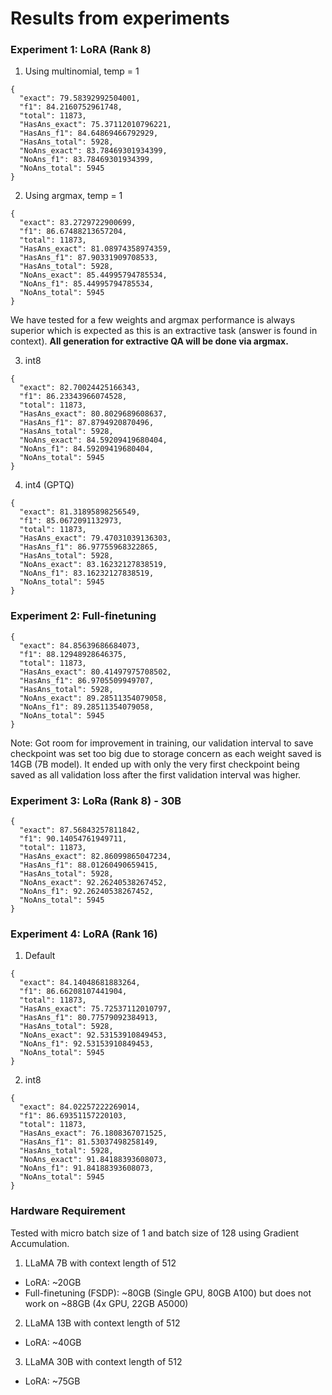 # Results from experiments

### Experiment 1: LoRA (Rank 8)

1. Using multinomial, temp = 1

```
{
  "exact": 79.58392992504001,
  "f1": 84.2160752961748,
  "total": 11873,
  "HasAns_exact": 75.37112010796221,
  "HasAns_f1": 84.64869466792929,
  "HasAns_total": 5928,
  "NoAns_exact": 83.78469301934399,
  "NoAns_f1": 83.78469301934399,
  "NoAns_total": 5945
}
```

2. Using argmax, temp = 1

```
{
  "exact": 83.2729722900699,
  "f1": 86.67488213657204,
  "total": 11873,
  "HasAns_exact": 81.08974358974359,
  "HasAns_f1": 87.90331909708533,
  "HasAns_total": 5928,
  "NoAns_exact": 85.44995794785534,
  "NoAns_f1": 85.44995794785534,
  "NoAns_total": 5945
}
```

We have tested for a few weights and argmax performance is always superior which is expected as this is an extractive task (answer is found in context). **All generation for extractive QA will be done via argmax.**

3. int8

```
{
  "exact": 82.70024425166343,
  "f1": 86.23343966074528,
  "total": 11873,
  "HasAns_exact": 80.8029689608637,
  "HasAns_f1": 87.8794920870496,
  "HasAns_total": 5928,
  "NoAns_exact": 84.59209419680404,
  "NoAns_f1": 84.59209419680404,
  "NoAns_total": 5945
}
```

4. int4 (GPTQ)

```
{
  "exact": 81.31895898256549,
  "f1": 85.0672091132973,
  "total": 11873,
  "HasAns_exact": 79.47031039136303,
  "HasAns_f1": 86.97755968322865,
  "HasAns_total": 5928,
  "NoAns_exact": 83.16232127838519,
  "NoAns_f1": 83.16232127838519,
  "NoAns_total": 5945
}
```

### Experiment 2: Full-finetuning

```
{
  "exact": 84.85639686684073,
  "f1": 88.12948928646375,
  "total": 11873,
  "HasAns_exact": 80.41497975708502,
  "HasAns_f1": 86.9705509949707,
  "HasAns_total": 5928,
  "NoAns_exact": 89.28511354079058,
  "NoAns_f1": 89.28511354079058,
  "NoAns_total": 5945
}
```

Note: Got room for improvement in training, our validation interval to save checkpoint was set too big due to storage concern as each weight saved is 14GB (7B model). It ended up with only the very first checkpoint being saved as all validation loss after the first validation interval was higher.

### Experiment 3: LoRa (Rank 8) - 30B

```
{
  "exact": 87.56843257811842,
  "f1": 90.14054761949711,
  "total": 11873,
  "HasAns_exact": 82.86099865047234,
  "HasAns_f1": 88.01260490659415,
  "HasAns_total": 5928,
  "NoAns_exact": 92.26240538267452,
  "NoAns_f1": 92.26240538267452,
  "NoAns_total": 5945
}
```

### Experiment 4: LoRA (Rank 16)

1. Default
```
{
  "exact": 84.14048681883264,
  "f1": 86.66208107441904,
  "total": 11873,
  "HasAns_exact": 75.72537112010797,
  "HasAns_f1": 80.77579092384913,
  "HasAns_total": 5928,
  "NoAns_exact": 92.53153910849453,
  "NoAns_f1": 92.53153910849453,
  "NoAns_total": 5945
}
```

2. int8
```
{
  "exact": 84.02257222269014,
  "f1": 86.69351157220103,
  "total": 11873,
  "HasAns_exact": 76.1808367071525,
  "HasAns_f1": 81.53037498258149,
  "HasAns_total": 5928,
  "NoAns_exact": 91.84188393608073,
  "NoAns_f1": 91.84188393608073,
  "NoAns_total": 5945
}
```


### Hardware Requirement

Tested with micro batch size of 1 and batch size of 128 using Gradient Accumulation.

1. LLaMA 7B with context length of 512

- LoRA: ~20GB
- Full-finetuning (FSDP): ~80GB (Single GPU, 80GB A100) but does not work on ~88GB (4x GPU, 22GB A5000)

2. LLaMA 13B with context length of 512

- LoRA: ~40GB

3. LLaMA 30B with context length of 512

- LoRA: ~75GB
